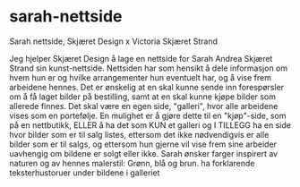 # sarah-nettside
Sarah nettside, Skjæret Design x Victoria Skjæret Strand

Jeg hjelper Skjæret Design å lage en nettside for Sarah Andrea Skjæret Strand sin kunst-nettside. 
Nettsiden har som hensikt å dele informasjon om hvem hun er og hvilke arrangementer hun eventuelt har, og å vise frem arbeidene hennes. 
Det er ønskelig at en skal kunne sende inn forespørsler om å få laget bilder på bestilling, samt at en skal kunne kjøpe bilder som allerede finnes. 
Det skal være en egen side, "galleri", hvor alle arbeidene vises som en portefølje. 
En mulighet er å gjøre dette til en "kjøp"-side, som på en nettbutikk, ELLER 
å ha det som KUN et galleri og I TILLEGG ha en side hvor bilder som er til salg listes, 
ettersom det ikke nødvendigvis er alle bilder som er til salgs, 
og ettersom hun gjerne vil vise frem sine arbeider uavhengig om bildene er solgt eller ikke.
Sarah ønsker farger inspirert av naturen og av hennes malerstil: Grønn, blå og brun.
ha forklarende teksterhustoruer under bildene i galleriet
